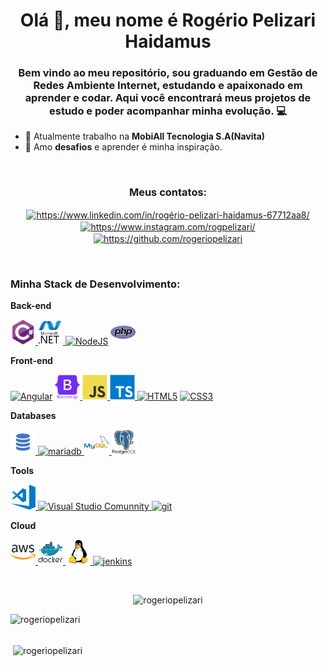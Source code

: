 <h1 align="center">Olá 👋, meu nome é Rogério Pelizari Haidamus</h1>
<h3 align="center">Bem vindo ao meu repositório, sou graduando em Gestão de Redes Ambiente Internet, estudando e apaixonado em aprender e codar. Aqui você encontrará meus projetos de estudo e poder acompanhar minha evolução. 💻</h3>

- 🔭 Atualmente trabalho na **MobiAll Tecnologia S.A(Navita)**
- 🎴 Amo <strong>desafios</strong> e aprender é minha inspiração. 

<br>
<h3 align="center">Meus contatos:</h3>
<p align="center">
<a href="https://www.linkedin.com/in/rogério-pelizari-haidamus-67712aa8/" target="blank"><img align="center" src="https://cdn.jsdelivr.net/npm/simple-icons@3.0.1/icons/linkedin.svg" alt="https://www.linkedin.com/in/rogério-pelizari-haidamus-67712aa8/" height="30" width="40" /></a>
<a href="https://www.instagram.com/rogpelizari/" target="blank"><img align="center" src="https://cdn.jsdelivr.net/npm/simple-icons@3.0.1/icons/instagram.svg" alt="https://www.instagram.com/rogpelizari/" height="30" width="40" /></a>
<a href="https://github.com/rogeriopelizari/" target="blank"><img align="center" src="https://cdn.jsdelivr.net/npm/simple-icons@3.0.1/icons/github.svg" alt="https://github.com/rogeriopelizari" height="30" width="40" /></a> </p>
<br>
<h3 align="left">Minha Stack de Desenvolvimento:</h3>
<p>
  <strong>Back-end</strong>
</p>
<a href="https://www.w3schools.com/cs/" target="_blank"> <img src="https://raw.githubusercontent.com/devicons/devicon/master/icons/csharp/csharp-original.svg" alt="csharp" width="40" height="40"/> </a>
<a href="https://dotnet.microsoft.com/" target="_blank"> <img src="https://raw.githubusercontent.com/devicons/devicon/master/icons/dot-net/dot-net-original-wordmark.svg" alt="dotnet" width="40" height="40"/> </a>
<a href="https://nodejs.org/en/" rel="nofollow"><img src="https://camo.githubusercontent.com/5b410e4f3b9dc954afa217a6d442b5ee3478fd65f2fd8e63c1fab684a7aaaff3/68747470733a2f2f69636f6e67722e616d2f64657669636f6e2f6e6f64656a732d6f726967696e616c2e7376673f73697a653d31343826636f6c6f723d63757272656e74436f6c6f72" alt="NodeJS" title="NodeJS" width="40" height="40" data-canonical-src="https://icongr.am/devicon/nodejs-original.svg?size=148&amp;color=currentColor" style="max-width:100%;"></a> 
<a href="https://www.php.net" target="_blank"> <img src="https://raw.githubusercontent.com/devicons/devicon/master/icons/php/php-original.svg" alt="php" width="40" height="40"/> </a>
<p>
  <strong>Front-end</strong>
</p>
<a href="https://angular.io" target="_blank"> <img src="https://icongr.am/devicon/angularjs-original.svg" alt="Angular" width="40" height="40"/></a> 
<a href="https://getbootstrap.com" target="_blank"> <img src="https://raw.githubusercontent.com/devicons/devicon/master/icons/bootstrap/bootstrap-plain-wordmark.svg" alt="bootstrap" width="40" height="40"/> </a> 
<a href="https://developer.mozilla.org/en-US/docs/Web/JavaScript" target="_blank"> <img src="https://raw.githubusercontent.com/devicons/devicon/master/icons/javascript/javascript-original.svg" alt="javascript" width="40" height="40"/> </a>
<a href="https://www.typescriptlang.org/" target="_blank"> <img src="https://raw.githubusercontent.com/devicons/devicon/master/icons/typescript/typescript-original.svg" alt="typescript" width="40" height="40"/> </a>
<a href="https://www.w3schools.com/html/" rel="nofollow"><img src="https://camo.githubusercontent.com/96949d0721d5e168ce464596f43b4b87f120fc5d5e53b9124dbc063a304b81ba/68747470733a2f2f69636f6e67722e616d2f64657669636f6e2f68746d6c352d6f726967696e616c2e7376673f73697a653d31343826636f6c6f723d63757272656e74436f6c6f72" alt="HTML5" title="HTML5" width="40" height="40" data-canonical-src="https://icongr.am/devicon/html5-original.svg?size=148&amp;color=currentColor" style="max-width:100%;"></a>
<a href="https://www.w3schools.com/css/default.asp" rel="nofollow"><img src="https://camo.githubusercontent.com/da2a3a904d3588bae2b186afec77d1459fbd79db48e6b1ed3296d3b3edfd3015/68747470733a2f2f69636f6e67722e616d2f64657669636f6e2f637373332d6f726967696e616c2e7376673f73697a653d31343826636f6c6f723d63757272656e74436f6c6f72" alt="CSS3" title="CSS3" width="40" height="40" data-canonical-src="https://icongr.am/devicon/css3-original.svg?size=148&amp;color=currentColor" style="max-width:100%;">
</a>  
<p>
  <strong>Databases</strong>
</p>
<a href="https://docs.microsoft.com/en-us/sql/sql-server/?view=sql-server-ver15" rel="nofollow"> <img alt="SQL Server" title="SQL Server" width="40" height="40" src="https://raw.githubusercontent.com/github/explore/80688e429a7d4ef2fca1e82350fe8e3517d3494d/topics/sql/sql.png" style="max-width:100%;"> </a>
<a href="https://mariadb.org/" target="_blank"> <img src="https://www.vectorlogo.zone/logos/mariadb/mariadb-icon.svg" alt="mariadb" width="40" height="40"/> </a> 
<a href="https://www.mysql.com/" target="_blank"> <img src="https://raw.githubusercontent.com/devicons/devicon/master/icons/mysql/mysql-original-wordmark.svg" alt="mysql" width="40" height="40"/> </a>
<a href="https://www.postgresql.org" target="_blank"> <img src="https://raw.githubusercontent.com/devicons/devicon/master/icons/postgresql/postgresql-original-wordmark.svg" alt="postgresql" width="40" height="40"/> </a>  
<p>
  <strong>Tools</strong>
</p>
<a href="https://code.visualstudio.com/docs" rel="nofollow">
    <img alt="Visual Studio Code" title="Visual Studio Code" width="40" height="40" src="https://raw.githubusercontent.com/github/explore/80688e429a7d4ef2fca1e82350fe8e3517d3494d/topics/visual-studio-code/visual-studio-code.png" style="max-width:100%;">
</a>
<a href="https://docs.microsoft.com/en-us/dotnet/csharp/" rel="nofollow"> <img alt="Visual Studio Comunnity" title="Visual Studio Community" width="40" height="40" src="https://camo.githubusercontent.com/3d9e9e8ddf137171e681df3e755e7adda3687311ecfbe1a981cf029624119c06/68747470733a2f2f76697375616c73747564696f2e6d6963726f736f66742e636f6d2f77702d636f6e74656e742f75706c6f6164732f323031392f30362f4272616e6456697375616c53747564696f57696e323031392d332e737667" data-canonical-src="https://visualstudio.microsoft.com/wp-content/uploads/2019/06/BrandVisualStudioWin2019-3.svg" style="max-width:100%;">
</a>
<a href="https://git-scm.com/" target="_blank"> <img src="https://www.vectorlogo.zone/logos/git-scm/git-scm-icon.svg" alt="git" width="40" height="40"/> </a> 
<p>
  <strong>Cloud</strong>
</p>
<a href="https://aws.amazon.com" target="_blank"> <img src="https://raw.githubusercontent.com/devicons/devicon/master/icons/amazonwebservices/amazonwebservices-original-wordmark.svg" alt="aws" width="40" height="40"/> </a> 
<a href="https://www.docker.com/" target="_blank"> <img src="https://raw.githubusercontent.com/devicons/devicon/master/icons/docker/docker-original-wordmark.svg" alt="docker" width="40" height="40"/> </a> 
<a href="https://www.linux.org/" target="_blank"> <img src="https://raw.githubusercontent.com/devicons/devicon/master/icons/linux/linux-original.svg" alt="linux" width="40" height="40"/> </a>
<a href="https://www.jenkins.io" target="_blank"> <img src="https://www.vectorlogo.zone/logos/jenkins/jenkins-icon.svg" alt="jenkins" width="40" height="40"/> </a> 
<p></p>
<br>
<p align="center"> <img src="https://komarev.com/ghpvc/?username=rogeriopelizari&label=Profile%20views&color=0e75b6&style=flat" alt="rogeriopelizari" /> </p>

<p><img align="left" src="https://github-readme-stats.vercel.app/api/top-langs?username=rogeriopelizari&&amp;langs_count=5&amp;theme=dark&amp;layout=compact" alt="rogeriopelizari" />
</p>
<br>
<br>
<p>&nbsp;<img align="center" src="https://github-readme-stats.vercel.app/api?username=rogeriopelizari&show_icons=true&amp;hide_border=true&amp;theme=dark" alt="rogeriopelizari" /></p>
